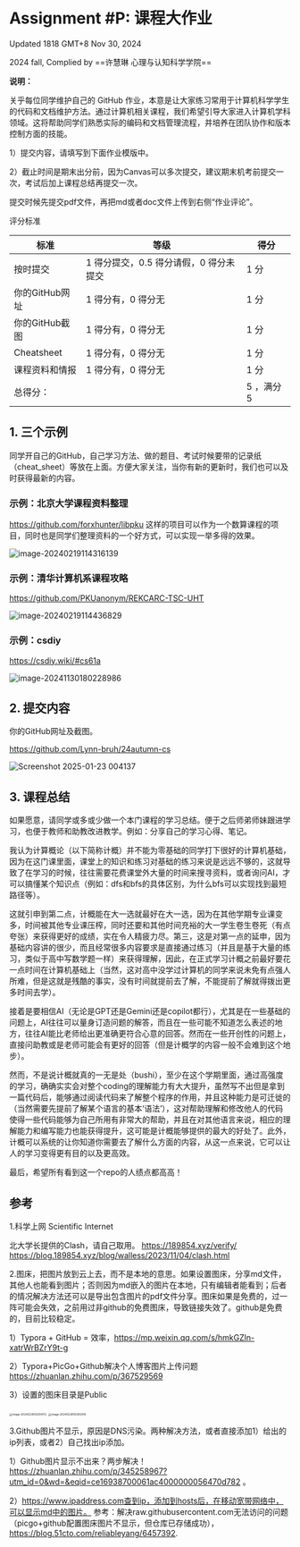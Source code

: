 # Assignment #P: 课程大作业

Updated 1818 GMT+8 Nov 30, 2024

2024 fall, Complied by ==许慧琳 心理与认知科学学院==



**说明：**

关乎每位同学维护自己的 GitHub 作业，本意是让大家练习常用于计算机科学学生的代码和文档维护方法。通过计算机相关课程，我们希望引导大家进入计算机学科领域。这将帮助同学们熟悉实际的编码和文档管理流程，并培养在团队协作和版本控制方面的技能。

1）提交内容，请填写到下面作业模版中。

2）截止时间是期末出分前，因为Canvas可以多次提交，建议期末机考前提交一次，考试后加上课程总结再提交一次。

提交时候先提交pdf文件，再把md或者doc文件上传到右侧“作业评论”。



评分标准

| 标准           | 等级                                   | 得分       |
| -------------- | -------------------------------------- | ---------- |
| 按时提交       | 1 得分提交，0.5 得分请假，0 得分未提交 | 1 分       |
| 你的GitHub网址 | 1 得分有，0 得分无                     | 1 分       |
| 你的GitHub截图 | 1 得分有，0 得分无                     | 1 分       |
| Cheatsheet     | 1 得分有，0 得分无                     | 1 分       |
| 课程资料和情报 | 1 得分有，0 得分无                     | 1 分       |
| 总得分：       |                                        | 5 ，满分 5 |





## 1. 三个示例

同学开自己的GitHub，自己学习方法、做的题目、考试时候要带的记录纸（cheat_sheet）等放在上面。方便大家关注，当你有新的更新时，我们也可以及时获得最新的内容。

### 示例：北京大学课程资料整理

https://github.com/forxhunter/libpku 这样的项目可以作为一个数算课程的项目，同时也是同学们整理资料的一个好方式，可以实现一举多得的效果。



![image-20240219114316139](https://raw.githubusercontent.com/GMyhf/img/main/img/image-20240219114316139.png)



### 示例：清华计算机系课程攻略

https://github.com/PKUanonym/REKCARC-TSC-UHT

![image-20240219114436829](https://raw.githubusercontent.com/GMyhf/img/main/img/image-20240219114436829.png)



### 示例：csdiy

https://csdiy.wiki/#cs61a

![image-20241130180228986](https://raw.githubusercontent.com/GMyhf/img/main/img/202411301802111.png)



## 2. 提交内容

你的GitHub网址及截图。

https://github.com/Lynn-bruh/24autumn-cs

![Screenshot 2025-01-23 004137](https://github.com/user-attachments/assets/3c8bed22-6887-4aa0-ace9-5c5e90acb30d)


## 3. 课程总结

如果愿意，请同学或多或少做一个本门课程的学习总结。便于之后师弟师妹跟进学习，也便于教师和助教改进教学。例如：分享自己的学习心得、笔记。

我认为计算概论（以下简称计概）并不能为零基础的同学打下很好的计算机基础，因为在这门课里面，课堂上的知识和练习对基础的练习来说是远远不够的，这就导致了在学习的时候，往往需要花费课堂外大量的时间来搜寻资料，或者询问AI，才可以搞懂某个知识点（例如：dfs和bfs的具体区别，为什么bfs可以实现找到最短路径等）。

这就引申到第二点，计概能在大一选就最好在大一选，因为在其他学期专业课变多，时间被其他专业课压榨，同时还要和其他时间充裕的大一学生卷生卷死（有点夸张）来获得更好的成绩，实在令人精疲力尽。第三，这是对第一点的延申，因为基础内容讲的很少，而且经常很多内容要求是直接通过练习（并且是基于大量的练习，类似于高中写数学题一样）来获得理解，因此，在正式学习计概之前最好要花一点时间在计算机基础上（当然，这对高中没学过计算机的同学来说未免有点强人所难，但是这就是残酷的事实，没有时间就提前去了解，不能提前了解就得拨出更多时间去学）。

接着是要相信AI（无论是GPT还是Gemini还是copilot都行），尤其是在一些基础的问题上，AI往往可以量身订造问题的解答，而且在一些可能不知道怎么表述的地方，往往AI能比老师给出更准确更符合心意的回答。然而在一些开创性的问题上，直接问助教或是老师可能会有更好的回答（但是计概学的内容一般不会难到这个地步）。

然而，不是说计概就真的一无是处（bushi），至少在这个学期里面，通过高强度的学习，确确实实会对整个coding的理解能力有大大提升，虽然写不出但是拿到一篇代码后，能够通过阅读代码来了解整个程序的作用，并且这种能力是可迁徙的（当然需要先提前了解某个语言的基本‘语法’），这对帮助理解和修改他人的代码使得一些代码能够为自己所用有非常大的帮助，并且在对其他语言来说，相应的理解能力和编写能力也能获得提升，这可能是计概能够提供的最大的好处了。此外，计概可以系统的让你知道你需要去了解什么方面的内容，从这一点来说，它可以让人的学习变得更有目的以及更高效。

最后，希望所有看到这一个repo的人绩点都高高！


## 参考

1.科学上网 Scientific Internet

北大学长提供的Clash，请自己取用。
https://189854.xyz/verify/
https://blog.189854.xyz/blog/walless/2023/11/04/clash.html



2.图床，把图片放到云上去，而不是本地的意思。如果设置图床，分享md文件，其他人也能看到图片；否则因为md嵌入的图片在本地，只有编辑者能看到；后者的情况解决方法还可以是导出包含图片的pdf文件分享。图床如果是免费的，过一阵可能会失效，之前用过非github的免费图床，导致链接失效了。github是免费的，目前比较稳定。

1）Typora + GitHub = 效率，https://mp.weixin.qq.com/s/hmkGZln-xatrWrBZrY9t-g

2）Typora+PicGo+Github解决个人博客图片上传问题 https://zhuanlan.zhihu.com/p/367529569

3）设置的图床目录是Public

<img src="https://raw.githubusercontent.com/GMyhf/img/main/img/image-20240228102834113.png" alt="image-20240228102834113" style="zoom:33%;" />



<img src="https://raw.githubusercontent.com/GMyhf/img/main/img/image-20240228102902018.png" alt="image-20240228102902018" style="zoom:33%;" />





3.Github图片不显示，原因是DNS污染。两种解决方法，或者直接添加1）给出的ip列表，或者2）自己找出ip添加。

1）Github图片显示不出来？两步解决！ https://zhuanlan.zhihu.com/p/345258967?utm_id=0&wd=&eqid=ce16938700061ac4000000056470d782 。

2）https://www.ipaddress.com查到ip，添加到hosts后，在移动宽带网络中，可以显示md中的图片。 参考：解决raw.githubusercontent.com无法访问的问题（picgo+github配置图床图片不显示，但仓库已存储成功），https://blog.51cto.com/reliableyang/6457392.  



